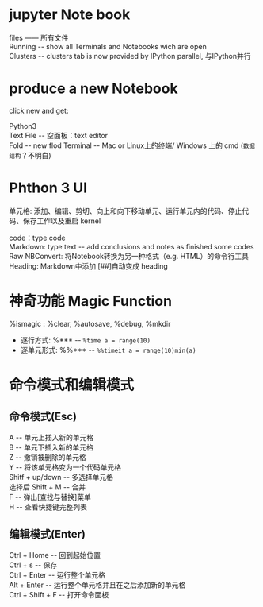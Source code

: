 # jupyter Note book
files —— 所有文件  
Running -- show all Terminals and Notebooks wich are open  
Clusters -- clusters tab is now provided by IPython parallel, 与IPython并行  

# produce a new Notebook
click new and get:   

Python3   
Text File -- 空面板：text editor  
Fold -- new flod
Terminal -- Mac or Linux上的终端/ Windows 上的 cmd (`数据结构`？不明白)

# Phthon 3 UI
单元格: 添加、编辑、剪切、向上和向下移动单元、运行单元内的代码、停止代码、保存工作以及重启 kernel  

code：type code  
Markdown: type text -- add conclusions and notes as finished some codes  
Raw NBConvert: 将Notebook转换为另一种格式（e.g. HTML）的命令行工具  
Heading: Markdown中添加   [##]自动变成 heading 

# 神奇功能 Magic Function
%ismagic : %clear, %autosave, %debug, %mkdir  
* 逐行方式: %*** -- `%time a = range(10)`  
* 逐单元形式: %%*** -- `%%timeit a = range(10)min(a)`  
# 命令模式和编辑模式

## 命令模式(Esc)
  A -- 单元上插入新的单元格  
  B -- 单元下插入新的单元格  
  Z -- 撤销被删除的单元格     
  Y -- 将该单元格变为一个代码单元格    
  Shitf + up/down -- 多选择单元格    
  选择后 Shift + M -- 合并   
  F -- 弹出[查找与替换]菜单   
  H -- 查看快捷键完整列表   


  

## 编辑模式(Enter)
  Ctrl + Home -- 回到起始位置   
  Ctrl + s -- 保存    
  Ctrl + Enter -- 运行整个单元格    
  Alt + Enter -- 运行整个单元格并且在之后添加新的单元格   
  Ctrl + Shift + F -- 打开命令面板






